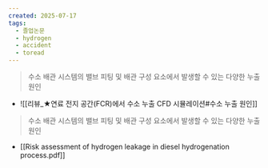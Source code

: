 ```yaml
---
created: 2025-07-17
tags:
  - 졸업논문
  - hydrogen
  - accident
  - toread
---
```

> 수소 배관 시스템의 밸브 피팅 및 배관 구성 요소에서 발생할 수 있는 다양한 누출 원인
- ![[리뷰_★연료 전지 공간(FCR)에서 수소 누출 CFD 시뮬레이션#수소 누출 원인]]

> 수소 배관 시스템의 밸브 피팅 및 배관 구성 요소에서 발생할 수 있는 다양한 누출 원인
- [[Risk assessment of hydrogen leakage in diesel hydrogenation process.pdf]]

